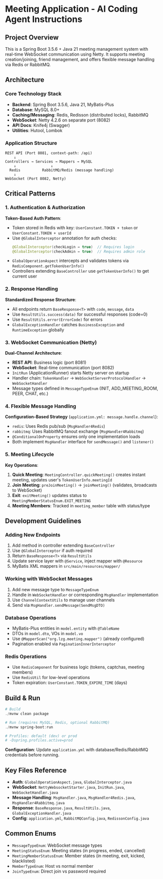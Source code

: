 # Meeting Application - AI Coding Agent Instructions

## Project Overview

This is a Spring Boot 3.5.6 + Java 21 meeting management system with real-time WebSocket communication using Netty. It supports meeting creation/joining, friend management, and offers flexible message handling via Redis or RabbitMQ.

## Architecture

### Core Technology Stack

- **Backend**: Spring Boot 3.5.6, Java 21, MyBatis-Plus
- **Database**: MySQL 8.0+
- **Caching/Messaging**: Redis, Redisson (distributed locks), RabbitMQ
- **WebSocket**: Netty 4.2.6 on separate port (8082)
- **API Docs**: Knife4j (Swagger)
- **Utilities**: Hutool, Lombok

### Application Structure

```
REST API (Port 8081, context-path: /api)
    ↓
Controllers → Services → Mappers → MySQL
    ↓                ↓
  Redis          RabbitMQ/Redis (message handling)
    ↓
WebSocket (Port 8082, Netty)
```

## Critical Patterns

### 1. Authentication & Authorization

**Token-Based Auth Pattern**:

- Token stored in Redis with key: `UserConstant.TOKEN + token` or `UserConstant.TOKEN + userId`
- Use `@GlobalInterceptor` annotation for auth checks:
  ```java
  @GlobalInterceptor(checkLogin = true)  // Requires login
  @GlobalInterceptor(checkAdmin = true)  // Requires admin role
  ```
- `GlobalOperationAspect` intercepts and validates tokens via `RedisComponent.getTokenUserInfo()`
- Controllers extending `BaseController` use `getTokenUserInfo()` to get current user

### 2. Response Handling

**Standardized Response Structure**:

- All endpoints return `BaseResponse<T>` with `code`, `message`, `data`
- Use `ResultUtils.success(data)` for successful responses (code=0)
- Use `ResultUtils.error(ErrorCode)` for errors
- `GlobalExceptionHandler` catches `BusinessException` and `RuntimeException` globally

### 3. WebSocket Communication (Netty)

**Dual-Channel Architecture**:

- **REST API**: Business logic (port 8081)
- **WebSocket**: Real-time communication (port 8082)
- `InitRun` (ApplicationRunner) starts Netty server on startup
- Handler chain: `TokenHandler` → `WebSocketServerProtocolHandler` → `WebSocketHandler`
- Message types defined in `MessageTypeEnum` (INIT, ADD_MEETING_ROOM, PEER, CHAT, etc.)

### 4. Flexible Message Handling

**Configuration-Based Strategy** (`application.yml: message.handle.channel`):

- `redis`: Uses Redis pub/sub (`MsgHandler4Redis`)
- `rabbitmq`: Uses RabbitMQ fanout exchange (`MsgHandler4Rabbitmq`)
- `@ConditionalOnProperty` ensures only one implementation loads
- Both implement `MsgHandler` interface for `sendMessage()` and `listener()`

### 5. Meeting Lifecycle

**Key Operations**:

1. **Quick Meeting**: `MeetingController.quickMeeting()` creates instant meeting, updates user's `TokenUserInfo.meetingId`
2. **Join Meeting**: `preJoinMeeting()` → `joinMeeting()` (validates, broadcasts to WebSocket)
3. **Exit**: `exitMeeting()` updates status to `MeetingMemberStatusEnum.EXIT_MEETING`
4. **Meeting Members**: Tracked in `meeting_member` table with status/type

## Development Guidelines

### Adding New Endpoints

1. Add method in controller extending `BaseController`
2. Use `@GlobalInterceptor` if auth required
3. Return `BaseResponse<T>` via `ResultUtils`
4. Update service layer with `@Service`, inject mapper with `@Resource`
5. MyBatis XML mappers in `src/main/resources/mapper/`

### Working with WebSocket Messages

1. Add new message type to `MessageTypeEnum`
2. Handle in `WebSocketHandler` or corresponding `MsgHandler` implementation
3. Use `ChannelContextUtils` to manage user channels
4. Send via `MsgHandler.sendMessage(SendMsgDTO)`

### Database Operations

- MyBatis-Plus entities in `model.entity` with `@TableName`
- DTOs in `model.dto`, VOs in `model.vo`
- Use `@MapperScan("org.lzg.meeting.mapper")` (already configured)
- Pagination enabled via `PaginationInnerInterceptor`

### Redis Operations

- Use `RedisComponent` for business logic (tokens, captchas, meeting members)
- Use `RedisUtil` for low-level operations
- Token expiration: `UserConstant.TOKEN_EXPIRE_TIME` (days)

## Build & Run

```powershell
# Build
./mvnw clean package

# Run (requires MySQL, Redis, optional RabbitMQ)
./mvnw spring-boot:run

# Profiles: default (dev) or prod
# -Dspring.profiles.active=prod
```

**Configuration**: Update `application.yml` with database/Redis/RabbitMQ credentials before running.

## Key Files Reference

- **Auth**: `GlobalOperationAspect.java`, `GlobalInterceptor.java`
- **WebSocket**: `NettyWebsocketStarter.java`, `InitRun.java`, `WebSocketHandler.java`
- **Message Handling**: `MsgHandler.java`, `MsgHandler4Redis.java`, `MsgHandler4Rabbitmq.java`
- **Response**: `BaseResponse.java`, `ResultUtils.java`, `GlobalExceptionHandler.java`
- **Config**: `application.yml`, `RabbitMQConfig.java`, `RedissonConfig.java`

## Common Enums

- `MessageTypeEnum`: WebSocket message types
- `MeetingStatusEnum`: Meeting states (in progress, ended, cancelled)
- `MeetingMemberStatusEnum`: Member states (in meeting, exit, kicked, blacklisted)
- `MemberTypeEnum`: Host vs normal member
- `JoinTypeEnum`: Direct join vs password required
